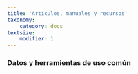 ```yaml
---
title: 'Artículos, manuales y recursos'
taxonomy:
    category: docs
textsize:
    modifier: 1
---
```


### Datos y herramientas de uso común